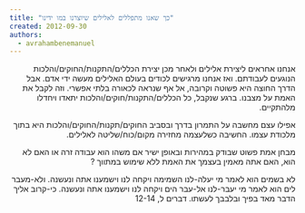```yaml
---
title: "כך שאנו מתפללים לאלילים שיוצרנו במו ידינו"
created: 2012-09-30
authors: 
  - avrahambenemanuel
---
```

<div dir="rtl">
אנחנו אחראים ליצירת אלילים ולאחר מכן יצירת הכללים/התקנות/החוקים/והלכות הנוגעים לעבודתם. ואז אנחנו מרגישים לכודים בעולם האלילים מעשה ידי אדם. אבל הדרך החוצה היא פשוטה וקרובה, אל אף שנראה לכאורה בלתי אפשרי. וזה לקבל את האמת על מצבנו. ברגע שנקבל, כל הכללים/התקנות/חוקים/והלכות יתאדו ויחדלו מלהתקיים.

אפילו עצם מחשבה על התמרון בדרך ובסביב החוקים/תקנות/החוקים/והלכות היא בתוך מלכודת עצמו. החשיבה כשלעצמה מחזירה מקום/כוח/שליטה לאלילים.

מבחן אמת פשוט שבודק במהירות ובאופן ישיר אם משהו הוא עבודה זרה או האם לא הוא, האם אתה מאמין בעצמך את האמת ללא שימוש במתווך ?

לא בשמים הוא לאמר מי יעלה-לנו השמימה ויקחה לנו וישמענו אתה ונעשנה. ולא-מעבר לים הוא לאמר מי יעבר-לנו אל-עבר הים ויקחה לנו וישמענו אתה ונעשנה. כי-קרוב אליך הדבר מאד בפיך ובלבבך לעשתו. דברים ל, 12-14
</div>